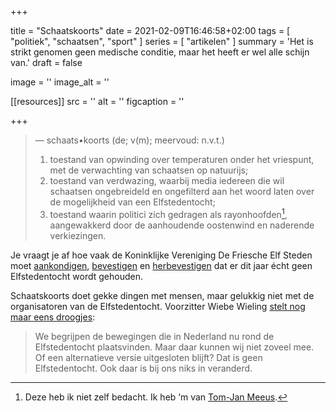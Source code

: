 +++

title = "Schaatskoorts"
date = 2021-02-09T16:46:58+02:00 
tags = [ "politiek", "schaatsen", "sport" ] 
series = [ "artikelen" ] 
summary = 'Het is strikt genomen geen medische conditie, maar het heeft er wel alle schijn van.'
draft = false

image = ''
image_alt = ''

[[resources]]
src = ''
alt = ''
figcaption = ''

+++

>— schaats•koorts (de; v(m); meervoud: n.v.t.)
>
>1. toestand van opwinding over temperaturen onder het vriespunt, met de verwachting van schaatsen op natuurijs;
>2. toestand van verdwazing, waarbij media iedereen die wil schaatsen ongebreideld en ongefilterd aan het woord laten over de mogelijkheid van een Elfstedentocht;
>3. toestand waarin politici zich gedragen als rayonhoofden[^1], aangewakkerd door de aanhoudende oostenwind en naderende verkiezingen.

Je vraagt je af hoe vaak de Koninklijke Vereniging De Friesche Elf Steden moet [aankondigen](https://www.elfstedentocht.frl/elfstedentocht-in-corona-tijd/), [bevestigen](https://www.schaatsen.nl/nieuws/2021/februari/voorzitter-wieling-standpunt-over-elfstedentocht-ongewijzigd/) en [herbevestigen](https://www.elfstedentocht.frl/geen-elfstedentocht/) dat er dit jaar écht geen Elfstedentocht wordt gehouden.

Schaatskoorts doet gekke dingen met mensen, maar gelukkig niet met de organisatoren van de Elfstedentocht. Voorzitter Wiebe Wieling [stelt nog maar eens droogjes](https://nos.nl/collectie/13840/artikel/2367949-voorzitter-wieling-herhaalt-geen-elfstedentocht-tijdens-pandemie):

>We begrijpen de bewegingen die in Nederland nu rond de Elfstedentocht plaatsvinden. Maar daar kunnen wij niet zoveel mee. Of een alternatieve versie uitgesloten blijft? Dat is geen Elfstedentocht. Ook daar is bij ons niks in veranderd.

[^1]: Deze heb ik niet zelf bedacht. Ik heb ‘m van [Tom-Jan Meeus](https://twitter.com/tomjanmeeus/status/1358847027162005507).